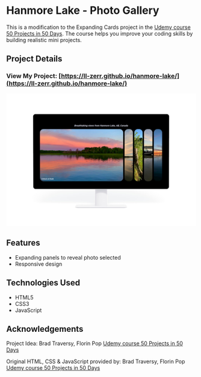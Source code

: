 # Hanmore Lake - Photo Gallery

This is a modification to the Expanding Cards project in the [Udemy course 50 Projects in 50 Days](https://www.udemy.com/course/50-projects-50-days/?src=sac&kw=50+projects+50+days). The course helps you improve your coding skills by building realistic mini projects. 

## Project Details

### View My Project: [https://ll-zerr.github.io/hanmore-lake/](https://ll-zerr.github.io/hanmore-lake/)

![Screenshot](img/smartmockups_hanmore.jpg)

## Features

- Expanding panels to reveal photo selected
- Responsive design

## Technologies Used

- HTML5
- CSS3
- JavaScript

## Acknowledgements

Project Idea: Brad Traversy, Florin Pop [Udemy course 50 Projects in 50 Days](https://www.udemy.com/course/50-projects-50-days/?src=sac&kw=50+projects+50+days)

Original HTML, CSS & JavaScript provided by: Brad Traversy, Florin Pop [Udemy course 50 Projects in 50 Days](https://www.udemy.com/course/50-projects-50-days/?src=sac&kw=50+projects+50+days)
